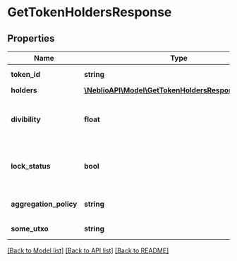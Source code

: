 # GetTokenHoldersResponse

## Properties
Name | Type | Description | Notes
------------ | ------------- | ------------- | -------------
**token_id** | **string** | TokenId of the token | [optional] 
**holders** | [**\NeblioAPI\Model\GetTokenHoldersResponseHolders[]**](GetTokenHoldersResponseHolders.md) |  | [optional] 
**divibility** | **float** | How many decimal points the token is divisble to | [optional] 
**lock_status** | **bool** | Whether new issuances of this token are locked | [optional] 
**aggregation_policy** | **string** | Whether the tokesn are aggregatable | [optional] 
**some_utxo** | **string** | A UTXO of this token | [optional] 

[[Back to Model list]](../README.md#documentation-for-models) [[Back to API list]](../README.md#documentation-for-api-endpoints) [[Back to README]](../README.md)


